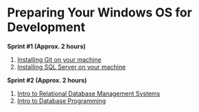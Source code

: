 # Preparing Your Windows OS for Development
**Sprint #1 (Approx. 2 hours)**
1. [Installing Git on your machine](windows_install_git.md)
1. [Installing SQL Server on your machine](windows_install_sql_server.md)

**Sprint #2 (Approx. 2 hours)**
1. [Intro to Relational Database Management Systems](https://youtu.be/hvJa6wEgUEI)
1. [Intro to Database Programming](../sql_server/intro_to_db_programming.md)
